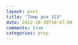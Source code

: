```yaml
---
layout: post
title: "Темы для 313"
date: 2012-10-30T18:47:00
comments: true
categories: prep 
---
```

